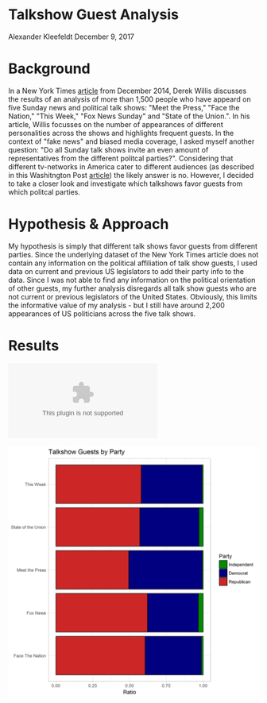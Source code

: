 Talkshow Guest Analysis
================
Alexander Kleefeldt
December 9, 2017

Background
==========

In a New York Times [article](https://www.nytimes.com/2014/09/06/upshot/looking-for-john-mccain-try-a-sunday-morning-show.html) from December 2014, Derek Willis discusses the results of an analysis of more than 1,500 people who have appeard on five Sunday news and political talk shows: "Meet the Press," "Face the Nation," "This Week," "Fox News Sunday" and "State of the Union.". In his article, Willis focusses on the number of appearances of different personalities across the shows and highlights frequent guests. In the context of "fake news" and biased media coverage, I asked myself another question: "Do all Sunday talk shows invite an even amount of representatives from the different politcal parties?". Considering that different tv-networks in America cater to different audiences (as described in this Washitngton Post [article](https://www.washingtonpost.com/news/the-fix/wp/2014/10/21/lets-rank-the-media-from-liberal-to-conservative-based-on-their-audiences/?utm_term=.c9a030a0aafbConsidering)) the likely answer is no. However, I decided to take a closer look and investigate which talkshows favor guests from which politcal parties.

Hypothesis & Approach
=====================

My hypothesis is simply that different talk shows favor guests from different parties. Since the underlying dataset of the New York Times article does not contain any information on the political affiliation of talk show guests, I used data on current and previous US legislators to add their party info to the data. Since I was not able to find any information on the political orientation of other guests, my further analysis disregards all talk show guests who are not current or previous legislators of the United States. Obviously, this limits the informative value of my analysis - but I still have around 2,200 appearances of US politicians across the five talk shows.

Results
=======

![](../results/party_guests_count.csv)

<img src="../results/ratio_plot.png" width="2100" />
